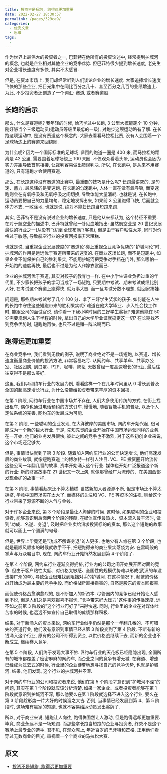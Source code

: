 ```yaml
---
title: 投资不是短跑, 跑得远更加重要
date: 2022-02-27 18:30:57
permalink: /pages/329ca9/
categories:
  - 优秀文章
  - 思维
tags:
  -
---
```


作为世界上最伟大的投资者之一, 巴菲特在他所有的投资论述中, 经常提到护城河的概念, 也就是企业相对其他企业的竞争优势. 但巴菲特很少提到增长速度, 老先生对企业增长速度有多快, 其实不太感冒.

但是, 在资本市场上, 我们却经常听到人们谈论企业的增长速度. 大家追捧增长速度飞快的那些企业, 把目光集中在同比百分之几十、甚至百分之几百的业绩增速上. 为此, 不少投资者还创造了一个词汇: 赛道, 或者赛道股.

## 长跑的启示

那么, 什么是赛道呢? 我年轻的时候, 恰巧学过中长跑, 3 公里大概能跑个 10 分钟, 刚好够当个三级运动员(运动员等级里最低的一级), 对跑步这项运动略有了解. 在长跑这项运动中, 是没有赛道这个概念的. 大家去看看马拉松比赛, 没有人会围着一个足球场边上的赛道来回绕圈.

为什么呢? 因为一个国际标准的足球场, 周围的跑道一圈是 400 米, 而马拉松的距离是 42 公里, 需要围着足球场绕上 100 来圈. 不仅观众看着头晕, 运动员也会因为实力差距导致首尾相接, 让裁判容易做出错误判决. 所以, 在长跑中, 是从来不用赛道的, 只有短跑才会使用赛道.

那么, 在长跑这种没有赛道的比赛中, 最重要的技巧是什么呢? 长跑最讲究的, 是匀速、蓄力, 最忌讳的是变速跑. 在长跑的匀速跑中, 人体一直在做有氧呼吸, 而变速跑则会在有氧呼吸和无氧呼吸之间切换, 导致体能大量消耗. 也就是说, 在长跑中, 运动员要把自己的力量均匀、稳定地发挥出来, 如果前 3 公里跑得飞快, 后面就会体力不支, 一败涂地. 也就是说, 绝对不能把长跑当短跑来跑.

其实, 巴菲特不是没有说过企业的增长速度, 只是他从来都认为, 这个特征不重要. 在对于航空业的描述中, 巴菲特就曾经一针见血地指出: 虽然航空业是 20 世纪发展最快的行业之一(从没有飞机到全球布满了客机), 但是由于客户粘性太差, 同时对价格过于敏感, 导致航空行业的投资回报率非常糟糕.

也就是说, 当重视企业发展速度的"赛道论"碰上重视企业竞争优势的"护城河论"时, 护城河的作用是远远优于赛道所带来的速度的. 在商业这场长跑, 而不是短跑中, 如果企业不能保护自己的胜利果实, 不能用护城河把竞争对手挡在门外, 那么哪怕一开始跑的速度再快, 最后也不过是为他人作嫁衣裳而已.

企业的护城河优于赛道, 其实对孩子的教育也一样. 在中小学生课业负担过重的年代里, 不少家长把孩子的学习当成了一场短跑, 只要期中考试、期末考试成绩比别人好, 在考试这个赛道上跑得快, 就万事大吉. 而一旦考试分数不理想, 就回家揍娃.

问题是, 那些期末考试考了几个 100 分、拿了三好学生奖状的孩子, 如何能在人生的长跑中守住这些短跑带来的胜利果实呢? 难道在他大学毕业、步入社会找工作时, 能跟公司的面试官说, 请你看一下我小学时候的三好学生奖状? 难道他能在 50 岁需要规划人生下半程的时候, 拿出自己的大学毕业证就搞定这一切? 在长期找不到竞争优势时, 短跑跑再快, 也只不过是赚一阵吆喝而已.

## 跑得远更加重要

在商业竞争中, 我们看到无数的例子, 说明了商业绝对不是一场短跑, 以赛道、增长速度衡量商业价值的投资方法, 非常容易吃亏. 从网约车、共享单车、共享办公室、社区团购, 到口罩、P2P、咖啡、奶茶, 无数曾经一度高速增长的行业, 最后往往变得不是那么美好.

这里, 我们以网约车行业的发展为例, 看看这样一个在几年时间里从 0 增长到普及全国的超高速增长行业, 为什么没能给投资者带来丰厚的资本回报.

在第 1 阶段, 网约车行业在中国市场并不存在, 人们大多使用传统的方式, 在街上找出租车, 偶尔也通过电话预约的方式订车. 慢慢地, 随着智能手机的普及, 以及个人定位系统的完善, 网约车的发展成为可能.

在第 2 阶段, 一些聪明的企业发现, 在大洋彼岸的美国市场, 网约车开始兴起, 很可能成为一个新的巨大行业. 于是, 先知先觉的企业开始在中国市场运营同样的业务. 在一开始, 他们的业务发展很快, 彼此之间的竞争也不激烈, 对于这些初创企业来说, 这个市场还足够大.

但是, 事情很快就到了第 3 阶段. 随着加入网约车行业的公司快速增长, 他们高速发展的商业故事, 就像短跑赛道上的博尔特一样引人注目. VC、PE 投资圈开始流传这些公司一年翻几番的故事, 资本开始涌入这个行业. 媒体也开始广泛报道这个新的行业: 新的财富故事在 21 世纪又一次上演, 就像那曾经广为流传的、在美国西部发现金矿的故事一样.

在第 3 阶段, 事情看起来还不算太糟糕. 虽然新加入者源源不断, 但是市场还不算太拥挤, 毕竟中国市场实在太大了. 而媒体的关注和 VC、PE 等资本的注视, 则给这个行业带来了源源不断的人气与金钱.

对于许多企业来说, 第 3 个阶段是最让人陶醉的时候. 这时候, 如果聪明的企业和投资者, 能够意识到后面两个阶段的残酷, 在媒体宣传最热火、资本流入最丰沛时, 做到"功成、名遂、身退", 及时把企业卖给渴求投资标的的资本, 那么这个短跑的故事就可以画上一个圆满的句号.

但是, 世界上毕竟还是"功成不解谋身退"的人更多, 也绝少有人肯在第 3 个阶段, 也就是最顺风顺水的时候就收手不干, 把短跑得来的商业果实落袋为安. 在雷鸣般的掌声与万众瞩目中, 现在, 网约车行业开始悄然发展到第 4 个阶段了.

在第 4 个阶段, 网约车行业逐渐变得拥挤, 行业内的公司之间开始展开面对面的竞争. 但由于客户粘性太低、对价格太敏感、全国性的规模优势难以形成(武汉的车没法接广州的单), 导致企业很难找到阻挡对手的护城河. 在这种情况下, 频繁的价格战开始成为最主要的竞争手段. 而价格战所直接损害的, 自然是股东的资本回报率.

而促使价格战愈演愈烈的, 是不断加入的新资本. 尽管圈内的竞争已经开始让人感到不悦, 但是人们总是喜欢报喜不报忧, "竞争带来好大压力"这件事的传播速度, 远不如之前第 3 阶段的"这个行业可好了"来得快速. 同时, 行业里的企业在对媒体吐苦水的时候, 也远远不如宣传自己取得的成绩那样积极.

结果, 对于新涌入的资本来说, 网约车行业似乎仍然是那个一年翻几番的、不可错失的赛道行业, 他们没有意识到事情已经从第 3 阶段变到了第 4 阶段. 不断有新的钱涌入这个行业, 原有的公司不断得到资金, 以供价格战继续下去, 而新的企业也不断成立, 继续卷入竞争.

在第 5 个阶段, 人们终于发现大事不妙. 网约车行业的天花板已经隐隐出现, 全国所有的城市都覆盖了密密麻麻的网约车, 而企业之间的竞争有增无减. 在赛道、增速已经成为过去式的时候, 行业里的企业徒劳地想寻找自己的竞争优势, 也就是护城河. 结果, 他们发现, 这个行业的护城河并不深.

对于网约车行业的公司和投资者来说, 他们在第 5 个阶段才意识到"护城河不深"的问题, 其实在第 1 个阶段就应该分析清楚. 如果一家企业、或者投资者能够在第 1 阶段就意识到护城河不深, 那么他要么在第 1 阶段就选择不进入这个行业, 要么在第 3 阶段趁形势一片大好的时候溜之大吉. 否则, 当事情已经发展到第 4、第 5 阶段时, 这场难有赢家的短跑, 也就不容易给运动员发出奖牌了.

所以, 对于商业来说, 短跑让人向往, 跑得快固然让人激动, 但是跑得远却更加重要. 毕竟, 商业永远不是一场短跑. 而那些拿长跑当短跑的企业与投资者, 终究不是这个赛场上最专业的选手. 君不见, 在观众席上, 年近百岁的巴菲特和芒格, 正用他们看穿过无数商业的目光, 审视着一个个商业的马拉松大赛.

## 原文

- [投资不是短跑, 跑得远更加重要](https://mp.weixin.qq.com/s/y8Ap6WWRY6TQ1MPKWD6uGA)
